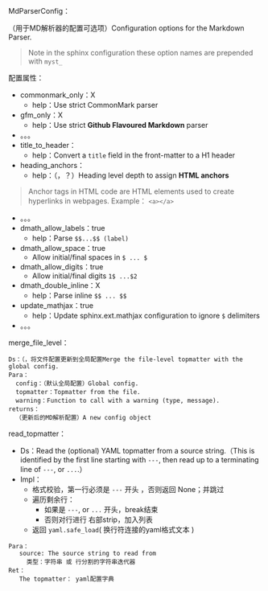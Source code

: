 







MdParserConfig：

（用于MD解析器的配置可选项）Configuration options for the Markdown Parser.

> Note in the sphinx configuration these option names are prepended with ``myst_``

配置属性：

- commonmark_only：X
  - help：Use strict CommonMark parser
- gfm_only：X
  - help：Use strict **Github Flavoured Markdown** parser
- 。。。
- title_to_header：
  - help：Convert a `title` field in the front-matter to a H1 header
- heading_anchors：
  - help：（，？）Heading level depth to assign **HTML anchors**

> Anchor tags in HTML code are HTML elements used to create hyperlinks in webpages.  Example： `<a></a>`

- 。。。
- dmath_allow_labels：true
  - help：Parse `$$...$$ (label)`
- dmath_allow_space：true
  - Allow initial/final spaces in `$ ... $`
- dmath_allow_digits：true
  - Allow initial/final digits `1$ ...$2`
- dmath_double_inline：X
  - help：Parse inline `$$ ... $$`
- update_mathjax：true
  - help：Update sphinx.ext.mathjax configuration to ignore `$` delimiters
- 。。。



merge_file_level：

```
Ds：（，将文件配置更新到全局配置Merge the file-level topmatter with the global config.
Para：
  config：（默认全局配置）Global config.
  topmatter：Topmatter from the file.
  warning：Function to call with a warning (type, message).
returns：
  （更新后的MD解析配置）A new config object
```

read_topmatter：

- Ds：Read the (optional) YAML topmatter from a source string.（This is identified by the first line starting with `---`, then read up to a terminating line of `---`, or `...`.）
- Impl：
  - 格式校验，第一行必须是 `---` 开头 ，否则返回 None；并跳过
  - 遍历剩余行：
    - 如果是  `---`, or `...` 开头，break结束
    - 否则对行进行 右部strip，加入列表
  - 返回 `yaml.safe_load`( 换行符连接的yaml格式文本 )

```
Para：
   source: The source string to read from
     类型：字符串 或 行分割的字符串迭代器
Ret：
   The topmatter： yaml配置字典

```





